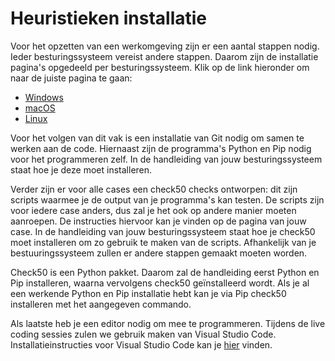 # Heuristieken installatie
Voor het opzetten van een werkomgeving zijn er een aantal stappen nodig.
Ieder besturingssysteem vereist andere stappen.
Daarom zijn de installatie pagina's opgedeeld per besturingssysteem.
Klik op de link hieronder om naar de juiste pagina te gaan:

- [Windows](/installatie/windows)
- [macOS](/installatie/macos)
- [Linux](/installatie/linux)

Voor het volgen van dit vak is een installatie van Git nodig om samen te werken aan de code.
Hiernaast zijn de programma's Python en Pip nodig voor het programmeren zelf.
In de handleiding van jouw besturingssysteem staat hoe je deze moet installeren.

Verder zijn er voor alle cases een check50 checks ontworpen: dit zijn scripts waarmee je de output van je programma's kan testen.
De scripts zijn voor iedere case anders, dus zal je het ook op andere manier moeten aanroepen.
De instructies hiervoor kan je vinden op de pagina van jouw case.
In de handleiding van jouw besturingssysteem staat hoe je check50 moet installeren om zo gebruik te maken van de scripts.
Afhankelijk van je bestuuringssysteem zullen er andere stappen gemaakt moeten worden.

Check50 is een Python pakket.
Daarom zal de handleiding eerst Python en Pip installeren, waarna vervolgens check50 geïnstalleerd wordt.
Als je al een werkende Python en Pip installatie hebt kan je via Pip check50 installeren met het aangegeven commando.

Als laatste heb je een editor nodig om mee te programmeren.
Tijdens de live coding sessies zulen we gebruik maken van Visual Studio Code.
Installatieinstructies voor Visual Studio Code kan je [hier](https://code.visualstudio.com/) vinden.
